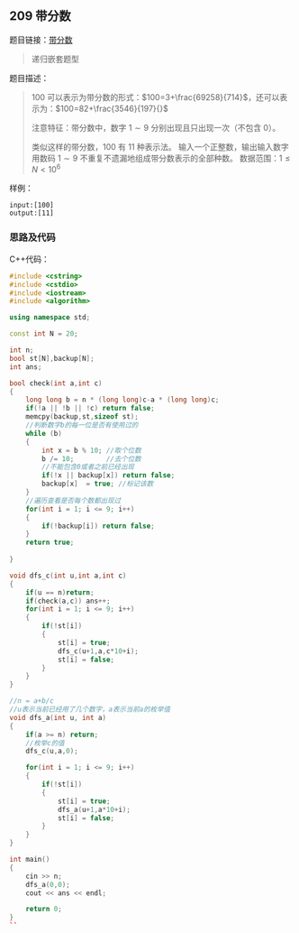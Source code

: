 <!--
 * @Description: 
 * @Author: fengxb
 * @Date: 2022-02-17 11:41:53
 * @LastEditor: fengxb
 * @LastEditTime: 2022-02-20 13:02:45
-->

## 209 带分数

题目链接：[带分数](https://www.acwing.com/problem/content/1211/)

> 递归嵌套题型

题目描述：
> $100$ 可以表示为带分数的形式：$100=3+\frac{69258}{714}$，还可以表示为：$100=82+\frac{3546}{197}{}$
>
> 注意特征：带分数中，数字 $1∼9$ 分别出现且只出现一次（不包含 $0$）。
>
> 类似这样的带分数，$100$ 有 $11$ 种表示法。
> 输入一个正整数，输出输入数字用数码 $1∼9$ 不重复不遗漏地组成带分数表示的全部种数。
> 数据范围：$1 \leq N < 10^6$

样例：

```text
input:[100]
output:[11]
```

### 思路及代码

C++代码：

```C++
#include <cstring>
#include <cstdio>
#include <iostream>
#include <algorithm>

using namespace std;

const int N = 20;

int n;
bool st[N],backup[N];
int ans;

bool check(int a,int c)
{
    long long b = n * (long long)c-a * (long long)c;
    if(!a || !b || !c) return false;
    memcpy(backup,st,sizeof st);
    //判断数字b的每一位是否有使用过的
    while (b)
    {
        int x = b % 10; //取个位数
        b /= 10;        //去个位数
        //不能包含0或者之前已经出现
        if(!x || backup[x]) return false;
        backup[x]  = true; //标记该数
    }
    //遍历查看是否每个数都出现过
    for(int i = 1; i <= 9; i++)
    {
        if(!backup[i]) return false;
    }
    return true;
    
}

void dfs_c(int u,int a,int c)
{
    if(u == n)return;
    if(check(a,c)) ans++;
    for(int i = 1; i <= 9; i++)
    {
        if(!st[i])
        {
            st[i] = true;
            dfs_c(u+1,a,c*10+i);
            st[i] = false;
        }
    }
}

//n = a+b/c
//u表示当前已经用了几个数字，a表示当前a的枚举值
void dfs_a(int u, int a)
{
    if(a >= n) return;
    //枚举c的值
    dfs_c(u,a,0);

    for(int i = 1; i <= 9; i++)
    {
        if(!st[i])
        {
            st[i] = true;
            dfs_a(u+1,a*10+i);
            st[i] = false;
        }
    }
}

int main()
{
    cin >> n;
    dfs_a(0,0);
    cout << ans << endl;

    return 0;
}
``
